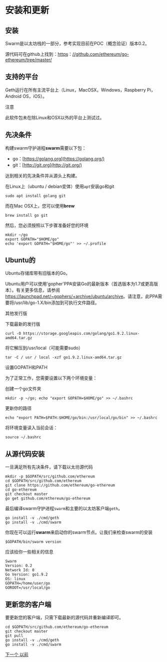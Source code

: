 # 安装和更新

## 安装

Swarm是以太坊栈的一部分，参考实现目前在POC（概念验证）版本0.2。

源代码可在github上找到：[https](https://github.com/ethereum/go-ethereum/tree/master/)：[//github.com/ethereum/go-ethereum/tree/master/](https://github.com/ethereum/go-ethereum/tree/master/)

## 支持的平台

Geth运行在所有主流平台上（Linux，MacOSX，Windows，Raspberry Pi，Android OS，iOS）。

注意

此软件包未在除Linux和OSX以外的平台上测试过。

## 先决条件

构建swarm守护进程**swarm**需要以下包：

- go：[https://golang.org](https://golang.org/)
- git：[http://git.org](http://git.org/)

达到相关的先决条件并从源头上构建。

在Linux上（ubuntu / debian变体）使用`apt`安装go和git

```
sudo apt install golang git
```

而在Mac OSX上，您可以使用**brew**

```
brew install go git
```

然后，您必须按照以下步骤准备好您的环境

```
mkdir ~/go
export GOPATH="$HOME/go"
echo 'export GOPATH="$HOME/go"' >> ~/.profile
```

## Ubuntu的

Ubuntu存储库带有旧版本的Go。

Ubuntu用户可以使用'gopher'PPA安装Go的最新版本（首选版本为1.7或更高版本）。有关更多信息，请参阅<https://launchpad.net/~gophers/+archive/ubuntu/archive>。请注意，此PPA需要将/usr/lib/go-1.X/bin添加到可执行文件路径。

其他发行版

下载最新的发行版

```
curl -O https://storage.googleapis.com/golang/go1.9.2.linux-amd64.tar.gz
```

将它解压到/usr/local（可能需要sudo）

```
tar -C / usr / local -xzf go1.9.2.linux-amd64.tar.gz
```

设置GOPATH和PATH

为了正常工作，您需要设置以下两个环境变量：

创建一个go文件夹

```
mkdir -p ~/go; echo "export GOPATH=$HOME/go" >> ~/.bashrc
```

更新你的路径

```
echo "export PATH=$PATH:$HOME/go/bin:/usr/local/go/bin" >> ~/.bashrc
```

将环境变量读入当前会话：

```
source ~/.bashrc
```

## 从源代码安装

一旦满足所有先决条件，请下载以太坊源代码

```
mkdir -p $GOPATH/src/github.com/ethereum
cd $GOPATH/src/github.com/ethereum
git clone https://github.com/ethereum/go-ethereum
cd go-ethereum
git checkout master
go get github.com/ethereum/go-ethereum
```

最后编译swarm守护进程`swarm`和主要的以太坊客户端`geth`。

```
go install -v ./cmd/geth
go install -v ./cmd/swarm
```

你现在可以运行**swarm**来启动你的swarm节点。让我们来检查swarm的安装

```
$GOPATH/bin/swarm version
```

应该给你一些相关的信息

```
Swarm
Version: 0.2
Network Id: 0
Go Version: go1.9.2
OS: linux
GOPATH=/home/user/go
GOROOT=/usr/local/go
```

## 更新您的客户端

要更新您的客户端，只需下载最新的源代码并重新编译即可。

```
cd $GOPATH/src/github.com/ethereum/go-ethereum
git checkout master
git pull
go install -v ./cmd/geth
go install -v ./cmd/swarm
```

[下一个 ](http://swarm-guide.readthedocs.io/en/latest/simpleuser.html)[ 以前](http://swarm-guide.readthedocs.io/en/latest/introduction.html)
